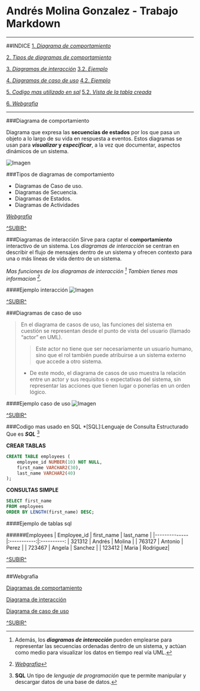 Andrés Molina Gonzalez \- Trabajo Markdown 
=
___

##INDICE
[1. _Diagrama de comportamiento_](#diagrama-de-comportamiento)

[2. _Tipos de diagramas de comportamiento_](#tipos-de-diagramas-de-comportamiento)

[3. _Diagramas de interacción_](#diagramas-de-interacción)
[3.2. _Ejemplo_](#ejemplo-interacción)

[4. _Diagramas de caso de uso_](#diagramas-de-caso-de-uso)
[4.2. _Ejemplo_](#ejemplo-caso-de-uso)

[5. _Codigo mas utilizado en sql_](#codigo-mas-usado-en-sql)
[5.2. _Vista de la tabla creada_](#ejemplo-de-tablas-sql)

[6. _Webgrafia_](#webgrafia)

---

###Diagrama de comportamiento

Diagrama que expresa las **secuencias de estados** por los que pasa un objeto a lo largo de su vida en respuesta a eventos. Estos diagramas se usan para **_visualizar_ y _especificar_**, a la vez que documentar, aspectos dinámicos de un sistema.

![Imagen](https://sites.google.com/site/analisisguzmanjose/_/rsrc/1427436460730/unidad-3-modelos-de-actividad-y-de-estado/3-1-diagramas-de-comportamiento/png%20%289%29.png)


###Tipos de diagramas de comportamiento
* Diagramas de Caso de uso.
* Diagramas de Secuencia.
* Diagramas de Estados.
* Diagramas de Actividades

[_Webgrafia_][enlace1]

[^SUBIR^](#indice)

###Diagramas de interacción
Sirve para captar el **comportamiento** interactivo de un sistema. Los _diagramas de interacción_ se centran en describir el flujo de mensajes dentro de un sistema y ofrecen contexto para una o más líneas de vida dentro de un sistema. 

_Mas funciones de los diagramas de interacción [^1] Tambien tienes mas informacion [^2]._

####Ejemplo interacción
![Imagen](Imagen1.png)

[^SUBIR^](#indice)

###Diagramas de caso de uso
>En el diagrama de casos de uso, las funciones del sistema en cuestión se representan desde el punto de vista del usuario (llamado “actor” en UML). 
>
>>Este actor no tiene que ser necesariamente un usuario humano, sino que el rol también puede atribuirse a un sistema externo que accede a otro sistema. 
>
>* De este modo, el diagrama de casos de uso muestra la relación entre un actor y sus requisitos o expectativas del sistema, sin representar las acciones que tienen lugar o ponerlas en un orden lógico.

####Ejemplo caso de uso
![Imagen](https://upload.wikimedia.org/wikipedia/commons/8/80/UML_diagrama_caso_de_uso.svg)

[^SUBIR^](#indice)

###Codigo mas usado en SQL
*[SQL]:Lenguaje de Consulta Estructurado
Que es **_SQL_** [^3]

**CREAR TABLAS**
```sql
CREATE TABLE employees (
    employee_id NUMBER(10) NOT NULL,
    first_name VARCHAR2(30),
    last_name VARCHAR2(40)
);
```
**CONSULTAS SIMPLE**
~~~sql
SELECT first_name
FROM employees
ORDER BY LENGTH(first_name) DESC;
~~~

####Ejemplo de tablas sql

######Employees
| Employee_id  | first_name  | last_name |
|--------------|:-----------:|:----------:
| 321312       | Andrés      |  Molina   |
| 763127       | Antonio     |  Perez    |
| 723467       | Angela      |  Sanchez  |
| 123412       | Maria       |  Rodriguez|

[^SUBIR^](#indice)
___

##Webgrafia

[Diagramas de comportamiento][enlace1]

[Diagrama de interacción][enlace2]

[Diagrama de caso de uso](https://www.ionos.es/digitalguide/paginas-web/desarrollo-web/diagrama-de-casos-de-uso/)

[^SUBIR^](#indice)

[enlace1]:https://www.ceac.es/blog/elaborar-diagramas-de-comportamiento-en-entornos-de-desarrollo

[enlace2]:https://www.lucidchart.com/pages/es/diagrama-de-interaccion-uml


[^1]: Además, los **_diagramas de interacción_** pueden emplearse para representar las secuencias ordenadas dentro de un sistema, y actúan como medio para visualizar los datos en tiempo real vía UML.
[^2]: [_Webgrafia_][enlace2]
[^3]: **SQL** Un tipo de _lenguaje de programación_ que te permite manipular y descargar datos de una base de datos. 
